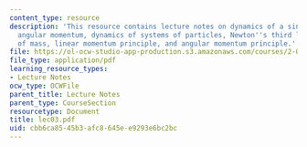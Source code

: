 ```yaml
---
content_type: resource
description: 'This resource contains lecture notes on dynamics of a single particle:
  angular momentum, dynamics of systems of particles, Newton''s third law, center
  of mass, linear momentum principle, and angular momentum principle.'
file: https://ol-ocw-studio-app-production.s3.amazonaws.com/courses/2-003j-dynamics-and-control-i-spring-2007/cbb6ca8545b3afc8645ee9293e6bc2bc_lec03.pdf
file_type: application/pdf
learning_resource_types:
- Lecture Notes
ocw_type: OCWFile
parent_title: Lecture Notes
parent_type: CourseSection
resourcetype: Document
title: lec03.pdf
uid: cbb6ca85-45b3-afc8-645e-e9293e6bc2bc
---
```

